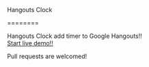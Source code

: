 Hangouts Clock

========

Hangouts Clock add timer to Google Hangouts!!  
[Start live demo!!](http://swem.github.io/hangouts-clock)

Pull requests are welcomed!
